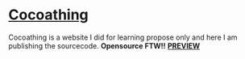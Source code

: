 <a href="progapanda.github.io/Cocoathing">Cocoathing</a>
==========

Cocoathing is a website I did for learning propose only
and here I am publishing the sourcecode. <strong>Opensource FTW!!</strong>
<a href="progapanda.github.io/Cocoathing"><strong style="color=lightblue;">PREVIEW</strong></a>
